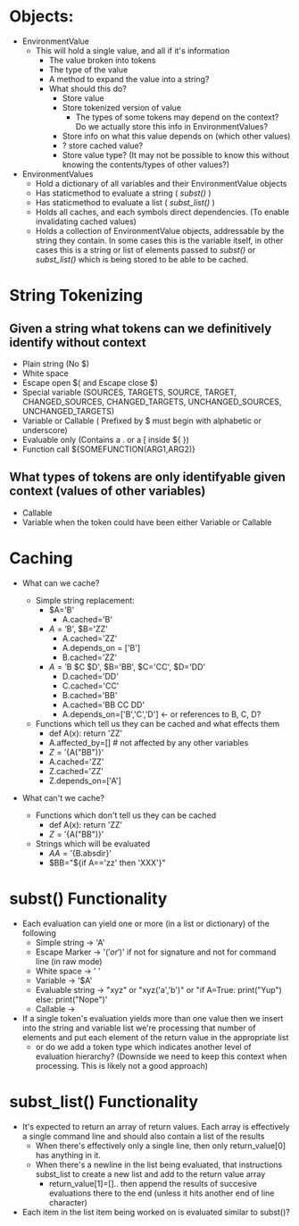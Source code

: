 # Objects:
  * EnvironmentValue
    * This will hold a single value, and all if it's information
      * The value broken into tokens
      * The type of the value
      * A method to expand the value into a string?
      * What should this do?
        * Store value
        * Store tokenized version of value
          * The types of some tokens may depend on the context? Do we actually store this info in EnvironmentValues?
        * Store info on what this value depends on (which other values)
        * ? store cached value?
        * Store value type? (It may not be possible to know this without knowing the contents/types of other values?)
  * EnvironmentValues
    * Hold a dictionary of all variables and their EnvironmentValue objects
    * Has staticmethod to evaluate a string ( *subst()* )
    * Has staticmethod to evaluate a list ( *subst_list()* )
    * Holds all caches, and each symbols direct dependencies. (To enable invalidating cached values)
    * Holds a collection of EnvironmentValue objects, addressable by the string they contain. In some cases this is the variable itself, in other cases this is a string or list of elements passed to *subst()* or *subst_list()* which is being stored to be able to be cached.
    
# String Tokenizing
## Given a string what tokens can we definitively identify without context
  * Plain string (No $)
  * White space
  * Escape open $( and Escape close $)
  * Special variable (SOURCES, TARGETS, SOURCE, TARGET, CHANGED_SOURCES, 
                      CHANGED_TARGETS, UNCHANGED_SOURCES, UNCHANGED_TARGETS)
  * Variable or Callable ( Prefixed by $ must begin with alphabetic or underscore)
  * Evaluable only (Contains a . or a [ inside ${ })
  * Function call  ${SOMEFUNCTION(ARG1,ARG2)}
  
## What types of tokens are only identifyable given context (values of other variables)
  * Callable
  * Variable when the token could have been either Variable or Callable
  
  

# Caching
  * What can we cache?
    * Simple string replacement:
      * $A='B'
        * A.cached='B'
      * $A='$B', $B='ZZ'
        * A.cached='ZZ'
        * A.depends_on = ['B']
        * B.cached='ZZ'
      * $A='$B $C $D', $B='BB', $C='CC', $D='DD'
        * D.cached='DD'
        * C.cached='CC'
        * B.cached='BB'
        * A.cached='BB CC DD'
        * A.depends_on=['B','C','D'] <- or references to B, C, D?
    * Functions which tell us they can be cached and what effects them
      * def A(x): return 'ZZ'
      * A.affected_by=[] # not affected by any other variables
      * $Z='${A("BB")}'
      * A.cached='ZZ'
      * Z.cached='ZZ'
      * Z.depends_on=['A']

  * What can't we cache?
    * Functions which don't tell us they can be cached
      * def A(x): return 'ZZ'
      * $Z='${A("BB")}'
    * Strings which will be evaluated
      * $AA='${B.absdir}'
      * $BB="${if A=='zz' then 'XXX'}"

# subst() Functionality
  * Each evaluation can yield one or more (in a list or dictionary) of the following
    * Simple string -> 'A'
    * Escape Marker -> '$(' or '$)' if not for signature and not for command line (in raw mode)
    * White space -> ' '
    * Variable -> '$A'
    * Evaluable string -> "xyz" or "xyz('a','b')" or "if A=True: print("Yup") else: print("Nope")'
    * Callable -> 
  * If a single token's evaluation yields more than one value then we insert into the string and variable list we're processing that number of elements and put each element of the return value in the appropriate list
    * or do we add a token type which indicates another level of evaluation hierarchy? (Downside we need to keep this context when processing. This is likely not a good approach)
  
# subst_list() Functionality  
  * It's expected to return an array of return values. Each array is effectively a single command line and should also contain a list of the results
    * When there's effectively only a single line, then only return_value[0] has anything in it.
    * When there's a newline in the list being evaluated, that instructions subst_list to create a new list and add to the return value array
      * return_value[1]=[].. then append the results of succesive evaluations there to the end (unless it hits another end of line character)
  * Each item in the list item being worked on is evaluated similar to subst()?